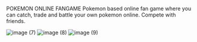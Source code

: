POKEMON ONLINE FANGAME
Pokemon based online  fan game where you can catch, trade and battle your own pokemon online. Compete with friends.

![image (7)](https://github.com/user-attachments/assets/8f894e79-236f-4427-aec4-57dfca78e097)
![image (8)](https://github.com/user-attachments/assets/e820272f-4290-4b00-a0e2-1d2b402271ff)
![image (9)](https://github.com/user-attachments/assets/4e19e450-9c40-470d-b36b-d784ad680f4a)
